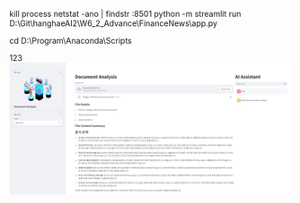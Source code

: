 
kill process 
netstat -ano | findstr :8501
python -m streamlit run D:\Git\hanghaeAI2\W6_2_Advance\FinanceNews\app.py

cd  D:\Program\Anaconda\Scripts

123
![alt text](z_image.png)